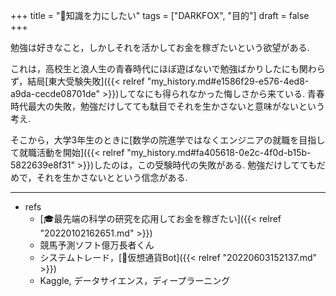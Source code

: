 +++
title = "🦊知識を力にしたい"
tags = ["DARKFOX", "目的"]
draft = false
+++

勉強は好きなこと，しかしそれを活かしてお金を稼ぎたいという欲望がある.

これは，高校生と浪人生の青春時代にほぼ遊ばないで勉強ばかりしたにも関わらず，結局[東大受験失敗]({{< relref "my_history.md#e1586f29-e576-4ed8-a9da-cecde08701de" >}})してなにも得られなかった悔しさから来ている. 青春時代最大の失敗，勉強だけしてても駄目でそれを生かさないと意味がないという考え.

そこから，大学3年生のときに[数学の院進学ではなくエンジニアの就職を目指して就職活動を開始]({{< relref "my_history.md#fa405618-0e2c-4f0d-b15b-5822639e8f31" >}})したのは，この受験時代の失敗がある. 勉強だけしててもだめで，それを生かさないとという信念がある.

---

-   refs
    -   [🎓最先端の科学の研究を応用してお金を稼ぎたい]({{< relref "20220102162651.md" >}})
    -   競馬予測ソフト億万長者くん
    -   システムトレード，[📝仮想通貨Bot]({{< relref "20220603152137.md" >}})
    -   Kaggle, データサイエンス，ディープラーニング
